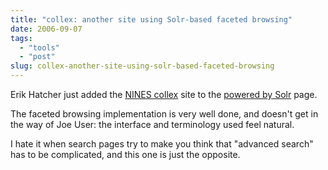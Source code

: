 ```yaml
---
title: "collex: another site using Solr-based faceted browsing"
date: 2006-09-07
tags: 
  - "tools"
  - "post"
slug: collex-another-site-using-solr-based-faceted-browsing
---
```


Erik Hatcher just added the [NINES collex](http://www.nines.org/collex) site to the [powered by Solr](http://wiki.apache.org/solr/PublicServers) page.

The faceted browsing implementation is very well done, and doesn't get in the way of Joe User: the interface and terminology used feel natural.

I hate it when search pages try to make you think that "advanced search" has to be complicated, and this one is just the opposite.
